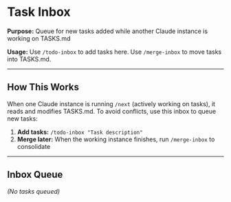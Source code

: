 # Task Inbox

**Purpose:** Queue for new tasks added while another Claude instance is working on TASKS.md

**Usage:** Use `/todo-inbox` to add tasks here. Use `/merge-inbox` to move tasks into TASKS.md.

---

## How This Works

When one Claude instance is running `/next` (actively working on tasks), it reads and modifies TASKS.md. To avoid conflicts, use this inbox to queue new tasks:

1. **Add tasks:** `/todo-inbox "Task description"`
2. **Merge later:** When the working instance finishes, run `/merge-inbox` to consolidate

---

## Inbox Queue

_(No tasks queued)_
